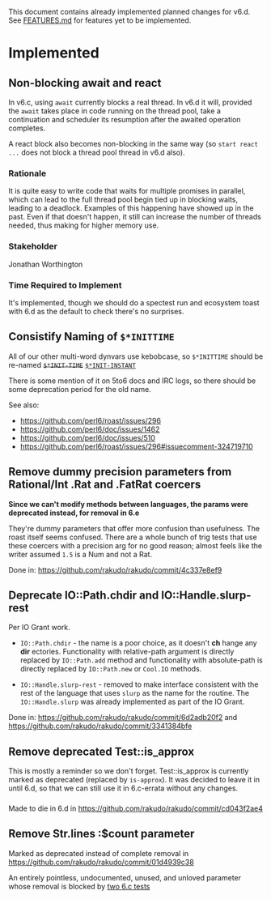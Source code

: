 
This document contains already implemented planned changes for v6.d.
See [FEATURES.md](FEATURES.md) for features yet to be implemented.

# Implemented

## Non-blocking await and react

In v6.c, using `await` currently blocks a real thread. In v6.d it will, provided the `await`
takes place in code running on the thread pool, take a continuation and scheduler its
resumption after the awaited operation completes.

A react block also becomes non-blocking in the same way (so `start react ...` does not block
a thread pool thread in v6.d also).

### Rationale

It is quite easy to write code that waits for multiple promises in parallel,
which can lead to the full thread pool begin tied up in blocking waits,
leading to a deadlock. Examples of this happening have showed up in the past. Even if
that doesn't happen, it still can increase the number of threads needed, thus making
for higher memory use.

### Stakeholder

Jonathan Worthington

### Time Required to Implement

It's implemented, though we should do a spectest run and ecosystem toast with 6.d as
the default to check there's no surprises.

## Consistify Naming of `$*INITTIME`

All of our other multi-word dynvars use kebobcase, so `$*INITTIME`
should be re-named ~~`$*INIT-TIME`~~
[`$*INIT-INSTANT`](https://github.com/perl6/roast/issues/296#issuecomment-324719710)

There is some mention of it on 5to6 docs and IRC logs, so there
should be some deprecation period for the old name.

See also:
- https://github.com/perl6/roast/issues/296
- https://github.com/perl6/doc/issues/1462
- https://github.com/perl6/doc/issues/510
- https://github.com/perl6/roast/issues/296#issuecomment-324719710


## Remove dummy precision parameters from Rational/Int .Rat and .FatRat coercers

**Since we can't modify methods between languages, the params were deprecated instead,
for removal in 6.e**

They're dummy parameters that offer more confusion than usefulness. The roast itself
seems confused. There are a whole bunch of trig tests that use these coercers with a
precision arg for no good reason; almost feels like the writer assumed `1.5` is a Num and
not a Rat.

Done in: https://github.com/rakudo/rakudo/commit/4c337e8ef9


## Deprecate IO::Path.chdir and IO::Handle.slurp-rest

Per IO Grant work.

* `IO::Path.chdir` - the name is a poor choice, as it doesn't **ch** hange
    any **dir** ectories. Functionality with relative-path argument is directly
    replaced by `IO::Path.add` method and functionality with absolute-path is
    directly replaced by `IO::Path.new` or `Cool.IO` methods.

* `IO::Handle.slurp-rest` - removed to make interface consistent with
    the rest of the language that uses `slurp` as the name for the routine.
    The `IO::Handle.slurp` was already implemented as part of the IO Grant.

Done in: https://github.com/rakudo/rakudo/commit/6d2adb20f2
     and https://github.com/rakudo/rakudo/commit/3341384bfe


## Remove deprecated Test::is_approx

This is mostly a reminder so we don't forget. Test::is_approx is currently marked as deprecated
(replaced by `is-approx`). It was decided to leave it in until 6.d, so that we can still use it
in 6.c-errata without any changes.

###

Made to die in 6.d in https://github.com/rakudo/rakudo/commit/cd043f2ae4

## Remove Str.lines :$count parameter

Marked as deprecated instead of complete removal in
https://github.com/rakudo/rakudo/commit/01d4939c38

An entirely pointless, undocumented, unused, and unloved parameter whose removal is blocked by
[two 6.c tests](https://github.com/perl6/roast/blob/5c703c355d0457f78f1f32a0f3af394ab54be256/S32-str/lines.t#L59-L60)
